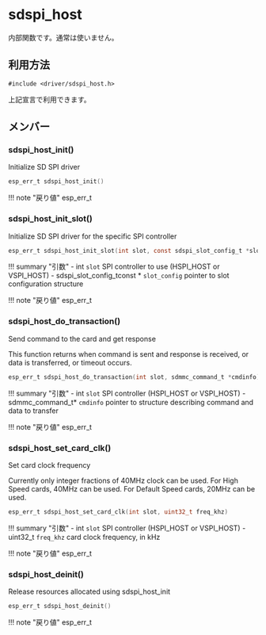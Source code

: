 # sdspi_host

内部関数です。通常は使いません。

## 利用方法
```
#include <driver/sdspi_host.h>
```

上記宣言で利用できます。

## メンバー









### sdspi_host_init()
Initialize SD SPI driver




```c
esp_err_t sdspi_host_init()
```

!!! note "戻り値"
	esp_err_t



### sdspi_host_init_slot()
Initialize SD SPI driver for the specific SPI controller


```c
esp_err_t sdspi_host_init_slot(int slot, const sdspi_slot_config_t *slot_config)
```

!!! summary "引数"
	- int `slot` SPI controller to use (HSPI_HOST or VSPI_HOST) 
	- sdspi_slot_config_tconst  * `slot_config` pointer to slot configuration structure

!!! note "戻り値"
	esp_err_t



### sdspi_host_do_transaction()
Send command to the card and get response

This function returns when command is sent and response is received, or data is transferred, or timeout occurs.
```c
esp_err_t sdspi_host_do_transaction(int slot, sdmmc_command_t *cmdinfo)
```

!!! summary "引数"
	- int `slot` SPI controller (HSPI_HOST or VSPI_HOST) 
	- sdmmc_command_t* `cmdinfo` pointer to structure describing command and data to transfer 

!!! note "戻り値"
	esp_err_t



### sdspi_host_set_card_clk()
Set card clock frequency

Currently only integer fractions of 40MHz clock can be used. For High Speed cards, 40MHz can be used. For Default Speed cards, 20MHz can be used.
```c
esp_err_t sdspi_host_set_card_clk(int slot, uint32_t freq_khz)
```

!!! summary "引数"
	- int `slot` SPI controller (HSPI_HOST or VSPI_HOST) 
	- uint32_t `freq_khz` card clock frequency, in kHz 

!!! note "戻り値"
	esp_err_t



### sdspi_host_deinit()
Release resources allocated using sdspi_host_init




```c
esp_err_t sdspi_host_deinit()
```

!!! note "戻り値"
	esp_err_t




